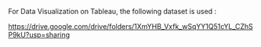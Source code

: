 For Data Visualization on Tableau, the following dataset is used :

https://drive.google.com/drive/folders/1XmYHB_Vxfk_wSqYY1Q51cYL_CZhSP9kU?usp=sharing
